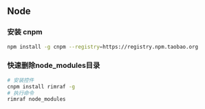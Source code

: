 ## Node

### 安装 cnpm
```sh
npm install -g cnpm --registry=https://registry.npm.taobao.org
```

### 快速删除node_modules目录
```sh
# 安装控件
cnpm install rimraf -g
# 执行命令
rimraf node_modules
```
